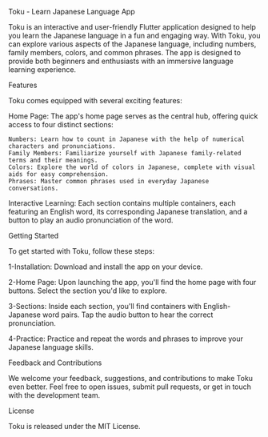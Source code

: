 Toku - Learn Japanese Language App

Toku is an interactive and user-friendly Flutter application designed to help you learn the Japanese language in a fun and engaging way. With Toku, you can explore various aspects of the Japanese language, including numbers, family members, colors, and common phrases. The app is designed to provide both beginners and enthusiasts with an immersive language learning experience.

Features

Toku comes equipped with several exciting features:

Home Page: The app's home page serves as the central hub, offering quick access to four distinct sections:

    Numbers: Learn how to count in Japanese with the help of numerical characters and pronunciations.
    Family Members: Familiarize yourself with Japanese family-related terms and their meanings.
    Colors: Explore the world of colors in Japanese, complete with visual aids for easy comprehension.
    Phrases: Master common phrases used in everyday Japanese conversations.
Interactive Learning: Each section contains multiple containers, each featuring an English word, its corresponding Japanese translation, and a button to play an audio pronunciation of the word.

Getting Started

To get started with Toku, follow these steps:

1-Installation: Download and install the app on your device.

2-Home Page: Upon launching the app, you'll find the home page with four buttons. Select the section you'd like to explore.

3-Sections: Inside each section, you'll find containers with English-Japanese word pairs. Tap the audio button to hear the correct pronunciation.

4-Practice: Practice and repeat the words and phrases to improve your Japanese language skills.

Feedback and Contributions

We welcome your feedback, suggestions, and contributions to make Toku even better. Feel free to open issues, submit pull requests, or get in touch with the development team.

License

Toku is released under the MIT License.